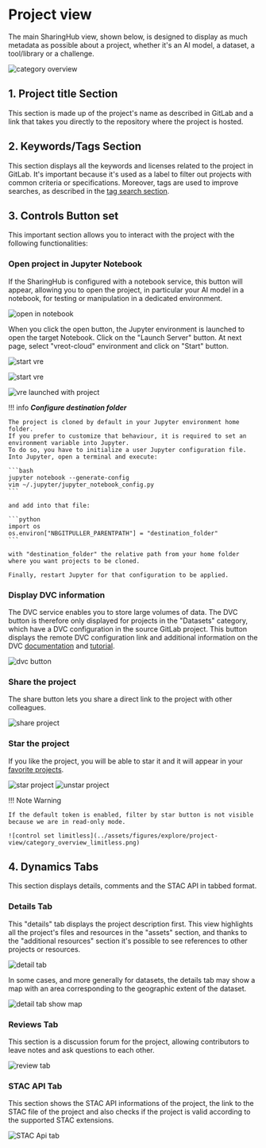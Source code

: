# Project view

The main SharingHub view, shown below, is designed to display as much metadata as possible about a project, whether it's an AI model, a dataset, a tool/library or a challenge.

![category overview](../assets/figures/explore/project-view/category_overview.png)

## 1. Project title Section

This section is made up of the project's name as described in GitLab and a link that takes you directly to the repository where the project is hosted.

## 2. Keywords/Tags Section

This section displays all the keywords and licenses related to the project in GitLab. It's important because it's used as a label to filter out projects with common criteria or specifications. Moreover, tags are used to improve searches, as described in the [tag search section](./search.md#tag-search-tab).

## 3. Controls Button set

This important section allows you to interact with the project with the following functionalities:

### Open project in Jupyter Notebook

If the SharingHub is configured with a notebook service, this button will appear, allowing you to open the project, in particular your AI model in a notebook, for testing or manipulation in a dedicated environment.

![open in notebook](../assets/figures/explore/project-view/category_overview_notebook.png)

When you click the open button, the Jupyter environment is launched to open the target Notebook.
Click on the "Launch Server" button.
At next page, select "vreot-cloud" environment and click on "Start" button.

![start vre](../assets/figures/explore/project-view/category_overview_start_jupyter1.png)

![start vre](../assets/figures/explore/project-view/category_overview_start_jupyter2.png)

![vre launched with project](../assets/figures/explore/project-view/category_overview_vre_launched.png)

!!! info
    **_Configure destination folder_**

    The project is cloned by default in your Jupyter environment home folder.
    If you prefer to customize that behaviour, it is required to set an environment variable into Jupyter.
    To do so, you have to initialize a user Jupyter configuration file.
    Into Jupyter, open a terminal and execute:

    ```bash
    jupyter notebook --generate-config
    vim ~/.jupyter/jupyter_notebook_config.py
    ```

    and add into that file:

    ```python
    import os
    os.environ["NBGITPULLER_PARENTPATH"] = "destination_folder"
    ```

    with "destination_folder" the relative path from your home folder where you want projects to be cloned.

    Finally, restart Jupyter for that configuration to be applied.

### Display DVC information

The DVC service enables you to store large volumes of data. The DVC button is therefore only displayed for projects in the "Datasets" category, which have a DVC configuration in the source GitLab project.  This button displays the remote DVC configuration link and additional information on the DVC [documentation](https://dvc.org/doc) and [tutorial](../tutorials/manage_dataset_with_dvc.md).

![dvc button](../assets/figures/explore/project-view/category_overview_dvc.png)

### Share the project

The share button lets you share a direct link to the project with other colleagues.

![share project](../assets/figures/explore/project-view/category_overview_share.png)

### Star the project

If you like the project, you will be able to star it and it will appear in your [favorite projects](./search.md#filter-by-starred-projects).

![star project](../assets/figures/explore/project-view/category_overview_star.png)
![unstar project](../assets/figures/explore/project-view/category_overview_unstar.png)

!!! Note Warning

    If the default token is enabled, filter by star button is not visible because we are in read-only mode.

    ![control set limitless](../assets/figures/explore/project-view/category_overview_limitless.png)

## 4. Dynamics Tabs

This section displays details, comments and the STAC API in tabbed format.

### Details Tab

This "details" tab displays the project description first. This view highlights all the project's files and resources in the "assets" section, and thanks to the "additional resources" section it's possible to see references to other projects or resources.

![detail tab](../assets/figures/explore/project-view/dynamic_tab-detail.png)

In some cases, and more generally for datasets, the details tab may show a map with an area corresponding to the geographic extent of the dataset.

![detail tab show map](../assets/figures/explore/project-view/dynamic_tab-map.png)

### Reviews Tab

This section is a discussion forum for the project, allowing contributors to leave notes and ask questions to each other.

![review tab](../assets/figures/explore/project-view/dynamics_tab-review.png)

### STAC API Tab

This section shows the STAC API informations of the project, the link to the STAC file of the project and also checks if the project is valid according to the supported STAC extensions.

![STAC Api tab ](../assets/figures/explore/project-view/dynamic_tab-api.png)
